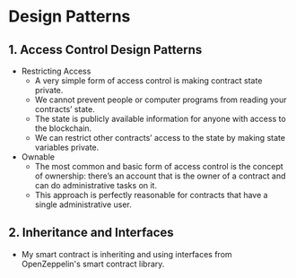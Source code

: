 # Design Patterns

## 1. Access Control Design Patterns

- Restricting Access
    - A very simple form of access control is making contract state private. 
    - We cannot prevent people or computer programs from reading your contracts’ state.
    - The state is publicly available information for anyone with access to the blockchain. 
    - We can restrict other contracts’ access to the state by making state variables private.
- Ownable
    - The most common and basic form of access control is the concept of ownership: there’s an account that is the owner of a contract and can do administrative tasks on it. 
    - This approach is perfectly reasonable for contracts that have a single administrative user.
## 2. Inheritance and Interfaces
- My smart contract is inheriting and using interfaces from OpenZeppelin's smart contract library.